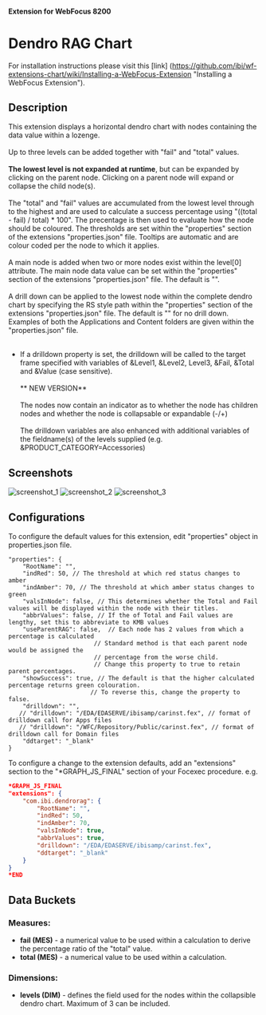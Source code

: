 #### Extension for WebFocus 8200
# Dendro RAG Chart
For installation instructions please visit this [link] (https://github.com/ibi/wf-extensions-chart/wiki/Installing-a-WebFocus-Extension "Installing a WebFocus Extension").
## Description
This extension displays a horizontal dendro chart with nodes containing the data value within a lozenge.<br /><br />
Up to three levels can be added together with "fail" and "total" values.<br /><br />
**The lowest level is not expanded at runtime**, but can be expanded by clicking on the parent node. Clicking on a parent node will expand or collapse the child node(s).<br /><br />
The "total" and "fail" values are accumulated from the lowest level through to the highest and are used to calculate a success percentage using "((total - fail) / total) * 100". The precentage is then used to evaluate how the node should be coloured. The thresholds are set within the "properties" section of the extensions "properties.json" file. Tooltips are automatic and are colour coded per the node to which it applies.<br /><br />
A main node is added when two or more nodes exist within the level[0] attribute. The main node data value can be set within the "properties" section of the extensions "properties.json" file. The default is "".<br /><br />
A drill down can be applied to the lowest node within the complete dendro chart by specifying the RS style path within the "properties" section of the extensions "properties.json" file. The default is "" for no drill down. Examples of both the Applications and Content folders are given within the "properties.json" file.<br /><br />
* If a drilldown property is set, the drilldown will be called to the target frame specified with variables of &Level1, &Level2, Level3, &Fail, &Total and &Value (case sensitive).<br /><br />
** NEW VERSION**<br /><br />
The nodes now contain an indicator as to whether the node has children nodes and whether the node is collapsable or expandable (-/+)<br /><br />
The drilldown variables are also enhanced with additional variables of the fieldname(s) of the levels supplied (e.g. &PRODUCT_CATEGORY=Accessories)

## Screenshots
![screenshot_1](https://github.com/ibi/wf-extensions-chart/blob/master/com.ibi.dendrorag/screenshots/1.png)
![screenshot_2](https://github.com/ibi/wf-extensions-chart/blob/master/com.ibi.dendrorag/screenshots/2.png)
![screenshot_3](https://github.com/ibi/wf-extensions-chart/blob/master/com.ibi.dendrorag/screenshots/3.png)
## Configurations
To configure the default values for this extension, edit "properties" object in properties.json file.
	
	"properties": {
        "RootName": "",
        "indRed": 50, // The threshold at which red status changes to amber
        "indAmber": 70, // The threshold at which amber status changes to green
		"valsInNode": false, // This determines whether the Total and Fail values will be displayed within the node with their titles.
		"abbrValues": false, // If the of Total and Fail values are lengthy, set this to abbreviate to KMB values
        "useParentRAG": false,  // Each node has 2 values from which a percentage is calculated
		                    // Standard method is that each parent node would be assigned the
		                    // percentage from the worse child.
		                    // Change this property to true to retain parent percentages.
        "showSuccess": true, // The default is that the higher calculated percentage returns green colouration.
                           // To reverse this, change the property to false.
        "drilldown": "",
       // "drilldown": "/EDA/EDASERVE/ibisamp/carinst.fex", // format of drilldown call for Apps files
       // "drilldown": "/WFC/Repository/Public/carinst.fex", // format of drilldown call for Domain files
        "ddtarget": "_blank"
	}
    
To configure a change to the extension defaults, add an "extensions" section to the "*GRAPH_JS_FINAL" section of your Focexec procedure. e.g.

```json
*GRAPH_JS_FINAL
"extensions": {
	"com.ibi.dendrorag": {
        "RootName": "",
        "indRed": 50,
        "indAmber": 70,
		"valsInNode": true,
		"abbrValues": true,
        "drilldown": "/EDA/EDASERVE/ibisamp/carinst.fex",
        "ddtarget": "_blank"
	}
}
*END
```
## Data Buckets
### Measures:
* **fail (MES)** - a numerical value to be used within a calculation to derive the percentage ratio of the "total" value.
* **total (MES)** - a numerical value to be used within a calculation.
### Dimensions:
* **levels (DIM)** - defines the field used for the nodes within the collapsible dendro chart. Maximum of 3 can be included.
